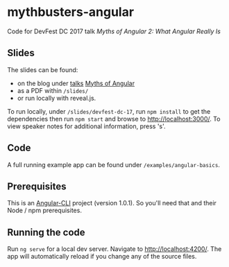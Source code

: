 # mythbusters-angular
Code for DevFest DC 2017 talk _Myths of Angular 2: What Angular Really Is_

## Slides

The slides can be found:<br />
- on the blog under [talks](https://rhgeek.github.io/talks/) [Myths of Angular](https://rhgeek.github.io/talks/myths-of-angular.html)<br />
- as a PDF within `/slides/`<br />
- or run locally with reveal.js.

To run locally, under `/slides/devfest-dc-17`, run `npm install` to get the dependencies then run `npm start` and browse to [http://localhost:3000/](http://localhost:3000/). To view speaker notes for additional information, press 's'.

## Code

A full running example app can be found under `/examples/angular-basics`.

## Prerequisites

This is an [Angular-CLI](https://github.com/angular/angular-cli) project (version 1.0.1). So you'll need that and their Node / npm prerequisites.

## Running the code

Run `ng serve` for a local dev server. Navigate to [http://localhost:4200/](http://localhost:4200/). The app will automatically reload if you change any of the source files.
